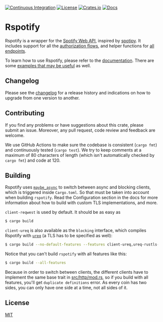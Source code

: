 [![Continuous Integration](https://github.com/ramsayleung/rspotify/workflows/Continuous%20Integration/badge.svg)](https://github.com/ramsayleung/rspotify/actions)
[![License](https://img.shields.io/github/license/ramsayleung/rspotify)](https://github.com/ramsayleung/rspotify/blob/master/LICENSE)
[![Crates.io](https://img.shields.io/crates/v/rspotify.svg)](https://crates.io/crates/rspotify)
[![Docs](https://docs.rs/rspotify/badge.svg)](https://docs.rs/crate/rspotify/)

# Rspotify

Rspotify is a wrapper for the [Spotify Web API](https://developer.spotify.com/web-api/), inspired by [spotipy](https://github.com/plamere/spotipy). It includes support for all the [authorization flows](https://developer.spotify.com/documentation/general/guides/authorization-guide/), and helper functions for [all endpoints](https://developer.spotify.com/documentation/web-api/reference/).

To learn how to use Rspotify, please refer to the [documentation](https://docs.rs/crate/rspotify/). There are some [examples that may be useful](./examples) as well.

## Changelog

Please see the [changelog](./CHANGELOG.md) for a release history and indications on how to upgrade from one version to another.

## Contributing

If you find any problems or have suggestions about this crate, please submit an issue. Moreover, any pull request, code review and feedback are welcome.

We use GitHub Actions to make sure the codebase is consistent (`cargo fmt`) and continuously tested (`cargo test`). We try to keep comments at a maximum of 80 characters of length (which isn't automatically checked by `cargo fmt`) and code at 120.

## Building

Rspotify uses [`maybe_async`](https://docs.rs/maybe-async/0.2.0/maybe_async/) to switch between async and blocking clients, which is triggered inside `Cargo.toml`. So that must be taken into account when building `rspotify`. Read the Configuration section in the docs for more information about how to build with custom TLS implementations, and more.

`client-reqwest` is used by default. It should be as easy as

```sh
$ cargo build
```

`client-ureq` is also available as the `blocking` interface, which compiles Rspotify with [`ureq`](https://docs.rs/ureq/) (a TLS has to be specified as well):

```sh
$ cargo build --no-default-features --features client-ureq,ureq-rustls-tls
```

Notice that you can't build `rspotify` with all features like this:

```sh
$ cargo build --all-features
```

Because in order to switch between clients, the different clients have to implement the same base trait in [src/http/mod.rs](https://github.com/ramsayleung/rspotify/blob/master/src/http/mod.rs), so if you build with all features, you'll get `duplicate definitions` error. As every coin has two sides, you can only have one side at a time, not all sides of it.

## License

[MIT](./LICENSE)
